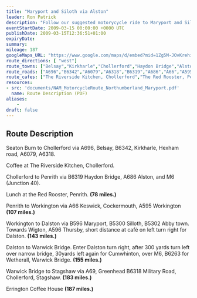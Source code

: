 ```yaml
---
title: "Maryport and Siloth via Alston"
leader: Ron Patrick
description: "Follow our suggested motorycycle ride to Maryport and Siloth via Alston."
eventStartDate: 2009-03-15 00:00:00 +0000 UTC
publishDate: 2009-03-15T12:36:51+01:00
expiryDate:
summary:
mileage: 187
googleMaps_URL: "https://www.google.com/maps/d/embed?mid=1Zg5M-JOvKrehihVaT1HjU9jioW4LAuSB"
route_directions: [ "west"]
route_towns: ["Belsay","Kirkharle","Chollerford","Haydon Bridge","Alston","Penrith","Keswick","Cockermouth","Workington","Maryport","Silloth","Abby Town","Thursby","Dalston","Cumwhinton","Wetherall", "Warwick Bridge","Greenhead","Stagshaw"]
route_roads: ["A696","B6342","A6079","A6318","B6319","A686","A66","A595","B596","B5300","B5302","A596","B6263","A69","B6318"]
route_cafes: ["The Riverside Kitchen, Chollerford","The Red Rooster, Penrith","Errington Coffee House, Corbridge"]
resources:
- src: 'documents/NAM_MotorcycleRoute_Northumberland_Maryport.pdf'
  name: Route Description (PDF)
aliases:
    - 
draft: false
---
```


## Route Description

Seaton Burn to Chollerford via A696, Belsay, B6342, Kirkharle, Hexham road, A6079, A6318.

Coffee at The Riverside Kitchen, Chollerford.

Chollerford to Penrith via B6319 Haydon Bridge, A686 Alston, and M6 (Junction 40).

Lunch at the Red Rooster, Penrith. **(78 miles.)**

Penrith to Workington via A66 Keswick, Cockermouth, A595 Workington **(107 miles.)** 

Workington to Dalston via B596 Maryport, B5300 Silloth, B5302 Abby town. Towards Wigton, A596 Thursby, short distance at café on left turn right for Dalston. **(143 miles.)**

Dalston to Warwick Bridge. Enter Dalston turn right, after 300 yards turn left over narrow bridge, 30yards left again for Cumwhinton, over M6, B6263 for Wetherall, Warwick Bridge. **(155 miles.)**

Warwick Bridge to Stagshaw via A69, Greenhead B6318 Military Road, Chollerford, Stagshaw. **(183 miles.)**

Errington Coffee House **(187 miles.)** 